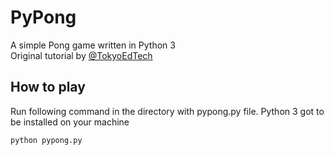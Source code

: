 # PyPong

A simple Pong game written in Python 3\
Original tutorial by [@TokyoEdTech](https://www.youtube.com/@TokyoEdTech)

## How to play

Run following command in the directory with pypong.py file. Python 3 got to be installed on your machine
```
python pypong.py
```
